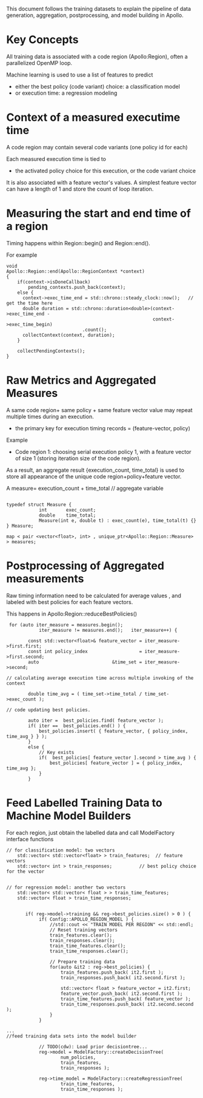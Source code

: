 This document follows the training datasets to explain the pipeline of data generation, aggregation, postprocessing, and model building in Apollo. 

# Key Concepts

All training data is associated with a code region (Apollo:Region), often a parallelized OpenMP loop.

Machine learning is used to use a list of features to predict 
* either the best policy (code variant) choice: a classification model 
* or execution time: a regression modeling

# Context of a measured executime time

A code region may contain several code variants (one policy id for each)

Each measured execution time is tied to 
* the activated policy choice for this execution, or the code variant choice

It is also associated with a feature vector's values. A simplest feature vector can have a length of 1 and store the count of loop iteration. 

# Measuring the start and end time of a region

Timing happens within Region::begin() and Region::end(). 

For example
```
void
Apollo::Region::end(Apollo::RegionContext *context)
{
    if(context->isDoneCallback)
        pending_contexts.push_back(context);
    else {
      context->exec_time_end = std::chrono::steady_clock::now();   // get the time here
      double duration = std::chrono::duration<double>(context->exec_time_end -
                                                      context->exec_time_begin)
                            .count();
      collectContext(context, duration);
    }

    collectPendingContexts();
}
```

# Raw Metrics and Aggregated Measures

A same code region+ same policy + same feature vector value  may repeat multiple times during an execution. 
* the primary key for execution timing records = (feature-vector, policy)

Example
* Code region 1: choosing serial execution policy 1,  with a feature vector of size 1 (storing iteration size of the code region). 

As a result, an aggregate result {execution_count, time_total} is used to store all appearance of the unique code region+policy+feature vector. 

A measure= execution_count + time_total // aggregate variable

```

typedef struct Measure {
            int       exec_count;
            double    time_total;
            Measure(int e, double t) : exec_count(e), time_total(t) {}
} Measure;
        
map < pair <vector<float>, int> , unique_ptr<Apollo::Region::Measure> > measures;

```

# Postprocessing of Aggregated measurements

Raw timing information need to be calculated for average values , and labeled with best policies for each feature vectors. 

This happens in Apollo:Region::reduceBestPolicies()

```
 for (auto iter_measure = measures.begin();
            iter_measure != measures.end();   iter_measure++) {

        const std::vector<float>& feature_vector = iter_measure->first.first;
        const int policy_index                   = iter_measure->first.second;
        auto                           &time_set = iter_measure->second;

// calculating average execution time across multiple invoking of the context

        double time_avg = ( time_set->time_total / time_set->exec_count );
        
// code updating best policies. 

        auto iter =  best_policies.find( feature_vector );
        if( iter ==  best_policies.end() ) {
            best_policies.insert( { feature_vector, { policy_index, time_avg } } );
        }
        else {
            // Key exists
            if(  best_policies[ feature_vector ].second > time_avg ) {
                best_policies[ feature_vector ] = { policy_index, time_avg };
            }
        }        
```
# Feed Labelled Training Data to Machine Model Builders

For each region, just obtain the labelled data and call ModelFactory interface functions

```
// for classification model: two vectors
    std::vector< std::vector<float> > train_features;  // feature vectors
    std::vector< int > train_responses;          // best policy choice for the vector


// for regression model: another two vectors
    std::vector< std::vector< float > > train_time_features;
    std::vector< float > train_time_responses;


       if( reg->model->training && reg->best_policies.size() > 0 ) {
            if( Config::APOLLO_REGION_MODEL ) {
                //std::cout << "TRAIN MODEL PER REGION" << std::endl;
                // Reset training vectors
                train_features.clear();
                train_responses.clear();
                train_time_features.clear();
                train_time_responses.clear();

                // Prepare training data
                for(auto &it2 : reg->best_policies) {
                    train_features.push_back( it2.first );
                    train_responses.push_back( it2.second.first );

                    std::vector< float > feature_vector = it2.first;
                    feature_vector.push_back( it2.second.first );
                    train_time_features.push_back( feature_vector );
                    train_time_responses.push_back( it2.second.second );
                }
            }

...
//feed training data sets into the model builder 

            // TODO(cdw): Load prior decisiontree...
            reg->model = ModelFactory::createDecisionTree(
                    num_policies,
                    train_features,
                    train_responses );

            reg->time_model = ModelFactory::createRegressionTree(
                    train_time_features,
                    train_time_responses );
```
